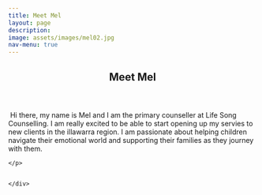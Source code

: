 ```yaml
---
title: Meet Mel
layout: page
description:
image: assets/images/mel02.jpg
nav-menu: true
---
```


<!-- Main -->
<div id="main">

<!-- One -->
<section id="one">
	<div class="inner">
		<header class="major">
			<h2>Meet Mel</h2>
		</header>
	<p><span class="image left"><img src="{% link assets/images/mel03.JPG %}" alt="" /></span>
	Hi there, my name is Mel and I am the primary counseller at Life Song Counselling. I am really excited to be able to start opening up my servies to new clients in the illawarra region. I am passionate about helping children navigate their emotional world and supporting their families as they journey with them.
	
	
	</p>
	
	
	</div>
</section>

</div>

